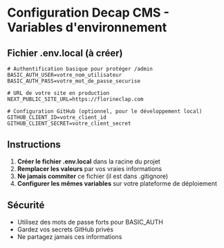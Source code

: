 # Configuration Decap CMS - Variables d'environnement

## Fichier .env.local (à créer)

```env
# Authentification basique pour protéger /admin
BASIC_AUTH_USER=votre_nom_utilisateur
BASIC_AUTH_PASS=votre_mot_de_passe_securise

# URL de votre site en production
NEXT_PUBLIC_SITE_URL=https://florineclap.com

# Configuration GitHub (optionnel, pour le développement local)
GITHUB_CLIENT_ID=votre_client_id
GITHUB_CLIENT_SECRET=votre_client_secret
```

## Instructions

1. **Créer le fichier .env.local** dans la racine du projet
2. **Remplacer les valeurs** par vos vraies informations
3. **Ne jamais commiter** ce fichier (il est dans .gitignore)
4. **Configurer les mêmes variables** sur votre plateforme de déploiement

## Sécurité

- Utilisez des mots de passe forts pour BASIC_AUTH
- Gardez vos secrets GitHub privés
- Ne partagez jamais ces informations
